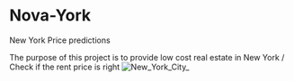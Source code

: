 # Nova-York

 New York Price predictions
 
The purpose of this project is to provide low cost real estate in New York / Check if the rent price is right
![New_York_City_](https://user-images.githubusercontent.com/68170368/177008059-134459b8-6b0c-4a7d-9ded-49981efb065b.png)




 
 
 

